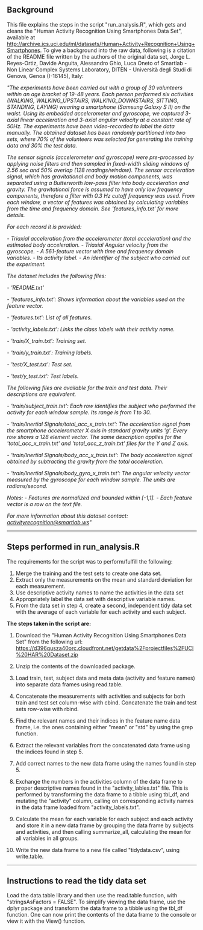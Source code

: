 ## Background

This file explains the steps in the script "run_analysis.R", which gets and cleans the "Human Activity Recognition Using Smartphones Data Set", available at http://archive.ics.uci.edu/ml/datasets/Human+Activity+Recognition+Using+Smartphones. To give a background into the raw data, following is a citation of the README file written by the authors of the original data set, Jorge L. Reyes-Ortiz, Davide Anguita, Alessandro Ghio, Luca Oneto of Smartlab - Non Linear Complex Systems Laboratory, DITEN - Università degli Studi di Genova, Genoa (I-16145), Italy:

*"The experiments have been carried out with a group of 30 volunteers within an age bracket of 19-48 years. Each person performed six activities (WALKING, WALKING_UPSTAIRS, WALKING_DOWNSTAIRS, SITTING, STANDING, LAYING) wearing a smartphone (Samsung Galaxy S II) on the waist. Using its embedded accelerometer and gyroscope, we captured 3-axial linear acceleration and 3-axial angular velocity at a constant rate of 50Hz. The experiments have been video-recorded to label the data manually. The obtained dataset has been randomly partitioned into two sets, where 70% of the volunteers was selected for generating the training data and 30% the test data.* 

*The sensor signals (accelerometer and gyroscope) were pre-processed by applying noise filters and then sampled in fixed-width sliding windows of 2.56 sec and 50% overlap (128 readings/window). The sensor acceleration signal, which has gravitational and body motion components, was separated using a Butterworth low-pass filter into body acceleration and gravity. The gravitational force is assumed to have only low frequency components, therefore a filter with 0.3 Hz cutoff frequency was used. From each window, a vector of features was obtained by calculating variables from the time and frequency domain. See 'features_info.txt' for more details.* 

*For each record it is provided:*

*- Triaxial acceleration from the accelerometer (total acceleration) and the estimated body acceleration.*
*- Triaxial Angular velocity from the gyroscope.* 
*- A 561-feature vector with time and frequency domain variables.* 
*- Its activity label.* 
*- An identifier of the subject who carried out the experiment.*

*The dataset includes the following files:*

*- 'README.txt'*

*- 'features_info.txt': Shows information about the variables used on the feature vector.*

*- 'features.txt': List of all features.*

*- 'activity_labels.txt': Links the class labels with their activity name.*

*- 'train/X_train.txt': Training set.*

*- 'train/y_train.txt': Training labels.*

*- 'test/X_test.txt': Test set.*

*- 'test/y_test.txt': Test labels.*

*The following files are available for the train and test data. Their descriptions are equivalent.* 

*- 'train/subject_train.txt': Each row identifies the subject who performed the activity for each window sample. Its range is from 1 to 30.* 

*- 'train/Inertial Signals/total_acc_x_train.txt': The acceleration signal from the smartphone accelerometer X axis in standard gravity units 'g'. Every row shows a 128 element vector. The same description applies for the 'total_acc_x_train.txt' and 'total_acc_z_train.txt' files for the Y and Z axis.* 

*- 'train/Inertial Signals/body_acc_x_train.txt': The body acceleration signal obtained by subtracting the gravity from the total acceleration.* 

*- 'train/Inertial Signals/body_gyro_x_train.txt': The angular velocity vector measured by the gyroscope for each window sample. The units are radians/second.* 

*Notes:* 
*- Features are normalized and bounded within [-1,1].*
*- Each feature vector is a row on the text file.*

*For more information about this dataset contact: activityrecognition@smartlab.ws"*

---

## Steps performed in run_analysis.R

The requirements for the script was to perform/fulfill the following:
1. Merge the training and the test sets to create one data set.
2. Extract only the measurements on the mean and standard deviation for each 
   measurement.
3. Use descriptive activity names to name the activities in the data set
4. Appropriately label the data set with descriptive variable names.
5. From the data set in step 4, create a second, independent tidy data set with the     average of each variable for each activity and each subject.

**The steps taken in the script are:**

1. Download the "Human Activity Recognition Using Smartphones Data Set" from the following url: https://d396qusza40orc.cloudfront.net/getdata%2Fprojectfiles%2FUCI%20HAR%20Dataset.zip

2. Unzip the contents of the downloaded package.

3. Load train, test, subject data and meta data (activity and feature names) into separate data frames using read.table.

4. Concatenate the measurements with activities and subjects for both train and test set column-wise with cbind. Concatenate the train and test sets row-wise with rbind.

5. Find the relevant names and their indices in the feature name data frame, i.e. the ones containing either "mean" or "std" by using the grep function. 

6. Extract the relevant variables from the concatenated data frame using the indices found in step 5.

7. Add correct names to the new data frame using the names found in step 5.

8. Exchange the numbers in the activities column of the data frame to proper descriptive names found in the "activity_lables.txt" file. This is performed by transforming the data frame to a tibble using tbl_df, and mutating the "activity" column, calling on corresponding activity names in the data frame loaded from "activity_labels.txt".

9. Calculate the mean for each variable for each subject and each activity and store it in a new data frame by grouping the data frame by subjects and activities, and then calling summarize_all, calculating the mean for all variables in all groups.

10. Write the new data frame to a new file called "tidydata.csv", using write.table.

---

## Instructions to read the tidy data set

Load the data.table library and then use the read.table function, with "stringsAsFactors = FALSE". To simplify viewing the data frame, use the dplyr package and transform the data frame to a tibble using the tbl_df function. One can now print the contents of the data frame to the console or view it with the View() function. 
